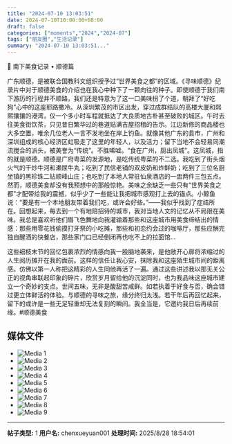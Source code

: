 ```yaml
---
title: "2024-07-10 13:03:51"
date: 2024-07-10T10:00:00+08:00
draft: false
categories: ["moments","2024","2024-07"]
tags: ["朋友圈","生活记录"]
summary: "2024-07-10 13:03:51..."
---
```


🧭 南下美食记录 • 顺德篇

广东​顺德，是被联合国教科文组织授予过“世界美食之都”的区域。《寻味顺德》纪录片中对于顺德美食的介绍也在我心中种下了一颗向往的种子。即使顺德于我们南下游历的行程并不顺路，我们还是特意为了这一口美味拐了个道，朝拜了“好吃狗”心中的这座耶路撒冷。
​
从​深圳繁茂的市区出发，穿过成群结队的高楼大厦和熙熙攘攘的港湾，仅一个多小时车程就抵达了大良质地古朴甚至破败的城区。午时去往美食街饮茶，只见昔日繁华过的巷道贴满吉屋招租的告示。江边新修的商品楼也大多空置，唯余几位老人一言不发地坐在岸上钓鱼。就像其他广东的县市，广州和深圳组成的核心经济区虹吸走了这里的年轻人，以及活力；留下当地不会轻易同潮流搅合的派头，被美誉为“传统”。不胜唏嘘。
​
“食在广州，厨出凤城”。这凤城，指的就是顺德。​顺德是广府粤菜的发源地，是吃传统粤菜的不二选。我吃到了街头烟火气的干炒牛河和濑尿牛丸；吃到了民信老铺的双皮奶和炸鲜奶；吃到了三位名厨坐镇的黑珍珠二钻顺峰山庄；也吃到了本地人常驻仙泉酒店的一盅两件三包五点。然而，顺德美食却没有我预想中的那般惊艳。美味之余缺乏一些只有“世界美食之都”才配带给我的震撼，似乎少了一些能让我把城市感观打上去的锚点。
​
​小鲸鱼说：“要是有一个本地朋友带着我们吃，或许会好些。”——我似乎找到了症结所在。回想起来，每去到一个有地陪招待的城市，我对当地人文的记忆从不局限在美味。我总是喜欢听他们眉飞色舞地向我灌输着那些和这座城市用美食缔结出的情感：那些用零花钱偷摸打牙祭的小吃摊，那些和初恋约会过的咖啡厅，那些应酬完独自醒酒的快餐店，那些家门口已经倒闭再也吃不上的拉面馆…

这些细枝末节的回忆包裹浓烈的情感向我一股脑地袭来，是他敞开心扉将浓缩过的人生阅历摊开在我的面前。这样的信任让我心安，抹除我和这座陌生城市间的距离感。仿佛以第一人称把这精彩的人生同他再活了一遍。通过这些讲述我以那无关公正的视角串联起印象的碎片，欣赏岁月留给他的沉淀同时，也为我品味这座城市建立一个奇妙的支点。
​
​世间五味，无非是酸甜苦咸鲜。如若执着于好食与否，确会错过更立体鲜活的体验。与顺德的寻味之旅，缘分终归太浅。若干年后再回忆起来，留下的或许是一些无足轻重却无法复刻的瞬间。我全当是，它邀约我日后再续前缘。
​
​#顺德美食

## 媒体文件

- ![Media 1](/Moments/photos/2024-07-10/202407101303510.jpg)
- ![Media 2](/Moments/photos/2024-07-10/202407101303511.jpg)
- ![Media 3](/Moments/photos/2024-07-10/202407101303512.jpg)
- ![Media 4](/Moments/photos/2024-07-10/202407101303513.jpg)
- ![Media 5](/Moments/photos/2024-07-10/202407101303514.jpg)
- ![Media 6](/Moments/photos/2024-07-10/202407101303515.jpg)
- ![Media 7](/Moments/photos/2024-07-10/202407101303516.jpg)
- ![Media 8](/Moments/photos/2024-07-10/202407101303517.jpg)
- ![Media 9](/Moments/photos/2024-07-10/202407101303518.jpg)

---

**帖子类型:** 1
**用户名:** chenxueyuan001
**处理时间:** 2025/8/28 18:54:01